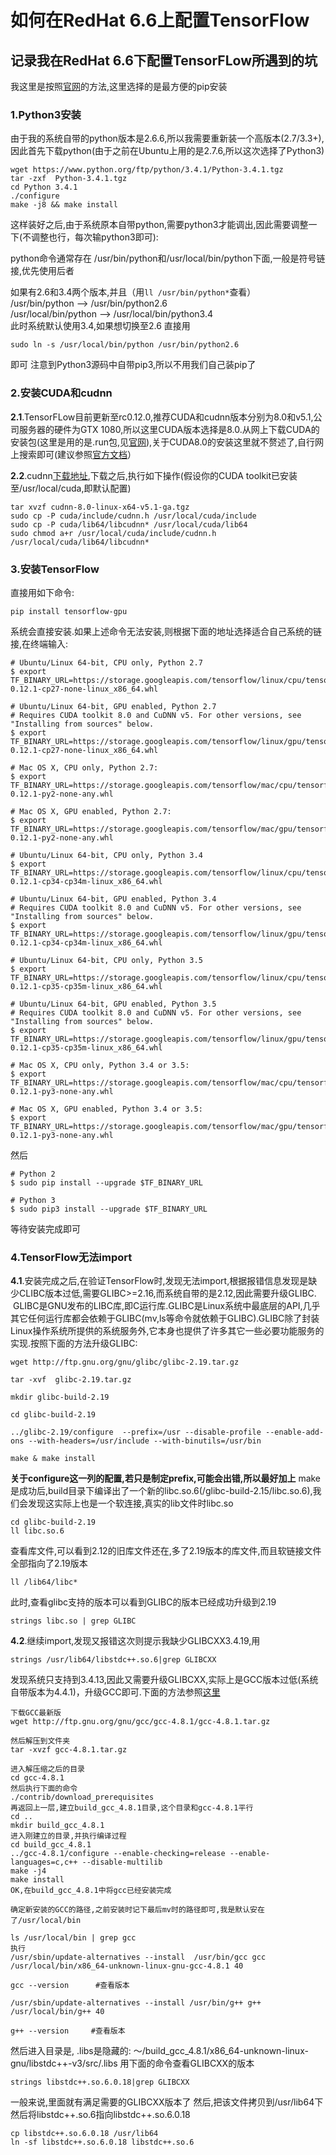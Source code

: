 # 如何在RedHat 6.6上配置TensorFlow
## 记录我在RedHat 6.6下配置TensorFLow所遇到的坑

我这里是按照[官网](https://www.tensorflow.org/get_started/os_setup)的方法,这里选择的是最方便的pip安装
### 1.Python3安装  
由于我的系统自带的python版本是2.6.6,所以我需要重新装一个高版本(2.7/3.3+),因此首先下载python(由于之前在Ubuntu上用的是2.7.6,所以这次选择了Python3)
```
wget https://www.python.org/ftp/python/3.4.1/Python-3.4.1.tgz
tar -zxf  Python-3.4.1.tgz
cd Python 3.4.1
./configure
make -j8 && make install
```
这样装好之后,由于系统原本自带python,需要python3才能调出,因此需要调整一下(不调整也行，每次输python3即可):

python命令通常存在
/usr/bin/python和/usr/local/bin/python下面,一般是符号链接,优先使用后者

如果有2.6和3.4两个版本,并且（用`ll /usr/bin/python*`查看）  
/usr/bin/python --> /usr/bin/python2.6  
/usr/local/bin/python --> /usr/local/bin/python3.4  
此时系统默认使用3.4,如果想切换至2.6
直接用 
```
sudo ln -s /usr/local/bin/python /usr/bin/python2.6
```
即可
注意到Python3源码中自带pip3,所以不用我们自己装pip了  

### 2.安装CUDA和cudnn
**2.1**.TensorFLow目前更新至rc0.12.0,推荐CUDA和cudnn版本分别为8.0和v5.1,公司服务器的硬件为GTX 1080,所以这里CUDA版本选择是8.0.从网上下载CUDA的安装包(这里是用的是.run包,见[官网](https://developer.nvidia.com/cuda-downloads)),关于CUDA8.0的安装这里就不赘述了,自行网上搜索即可(建议参照[官方文档](http://docs.nvidia.com/cuda/cuda-installation-guide-linux/index.html#axzz4YcvVyZKO)）

**2.2**.cudnn[下载地址](https://developer.nvidia.com/cudnn),下载之后,执行如下操作(假设你的CUDA toolkit已安装至/usr/local/cuda,即默认配置)
```
tar xvzf cudnn-8.0-linux-x64-v5.1-ga.tgz
sudo cp -P cuda/include/cudnn.h /usr/local/cuda/include
sudo cp -P cuda/lib64/libcudnn* /usr/local/cuda/lib64
sudo chmod a+r /usr/local/cuda/include/cudnn.h /usr/local/cuda/lib64/libcudnn*
```
### 3.安装TensorFlow
直接用如下命令:
```
pip install tensorflow-gpu
```
系统会直接安装.如果上述命令无法安装,则根据下面的地址选择适合自己系统的链接,在终端输入:
```
# Ubuntu/Linux 64-bit, CPU only, Python 2.7
$ export TF_BINARY_URL=https://storage.googleapis.com/tensorflow/linux/cpu/tensorflow-0.12.1-cp27-none-linux_x86_64.whl

# Ubuntu/Linux 64-bit, GPU enabled, Python 2.7
# Requires CUDA toolkit 8.0 and CuDNN v5. For other versions, see "Installing from sources" below.
$ export TF_BINARY_URL=https://storage.googleapis.com/tensorflow/linux/gpu/tensorflow_gpu-0.12.1-cp27-none-linux_x86_64.whl

# Mac OS X, CPU only, Python 2.7:
$ export TF_BINARY_URL=https://storage.googleapis.com/tensorflow/mac/cpu/tensorflow-0.12.1-py2-none-any.whl

# Mac OS X, GPU enabled, Python 2.7:
$ export TF_BINARY_URL=https://storage.googleapis.com/tensorflow/mac/gpu/tensorflow_gpu-0.12.1-py2-none-any.whl

# Ubuntu/Linux 64-bit, CPU only, Python 3.4
$ export TF_BINARY_URL=https://storage.googleapis.com/tensorflow/linux/cpu/tensorflow-0.12.1-cp34-cp34m-linux_x86_64.whl

# Ubuntu/Linux 64-bit, GPU enabled, Python 3.4
# Requires CUDA toolkit 8.0 and CuDNN v5. For other versions, see "Installing from sources" below.
$ export TF_BINARY_URL=https://storage.googleapis.com/tensorflow/linux/gpu/tensorflow_gpu-0.12.1-cp34-cp34m-linux_x86_64.whl

# Ubuntu/Linux 64-bit, CPU only, Python 3.5
$ export TF_BINARY_URL=https://storage.googleapis.com/tensorflow/linux/cpu/tensorflow-0.12.1-cp35-cp35m-linux_x86_64.whl

# Ubuntu/Linux 64-bit, GPU enabled, Python 3.5
# Requires CUDA toolkit 8.0 and CuDNN v5. For other versions, see "Installing from sources" below.
$ export TF_BINARY_URL=https://storage.googleapis.com/tensorflow/linux/gpu/tensorflow_gpu-0.12.1-cp35-cp35m-linux_x86_64.whl

# Mac OS X, CPU only, Python 3.4 or 3.5:
$ export TF_BINARY_URL=https://storage.googleapis.com/tensorflow/mac/cpu/tensorflow-0.12.1-py3-none-any.whl

# Mac OS X, GPU enabled, Python 3.4 or 3.5:
$ export TF_BINARY_URL=https://storage.googleapis.com/tensorflow/mac/gpu/tensorflow_gpu-0.12.1-py3-none-any.whl
```
然后
```
# Python 2
$ sudo pip install --upgrade $TF_BINARY_URL

# Python 3
$ sudo pip3 install --upgrade $TF_BINARY_URL
```
等待安装完成即可

### 4.TensorFlow无法import
**4.1**.安装完成之后,在验证TensorFlow时,发现无法import,根据报错信息发现是缺少CLIBC版本过低,需要GLIBC>=2.16,而系统自带的是2.12,因此需要升级GLIBC.  GLIBC是GNU发布的LIBC库,即C运行库.GLIBC是Linux系统中最底层的API,几乎其它任何运行库都会依赖于GLIBC(mv,ls等命令就依赖于GLIBC).GLIBC除了封装Linux操作系统所提供的系统服务外,它本身也提供了许多其它一些必要功能服务的实现.按照下面的方法升级GLIBC:
```
wget http://ftp.gnu.org/gnu/glibc/glibc-2.19.tar.gz

tar -xvf  glibc-2.19.tar.gz

mkdir glibc-build-2.19

cd glibc-build-2.19

../glibc-2.19/configure  --prefix=/usr --disable-profile --enable-add-ons --with-headers=/usr/include --with-binutils=/usr/bin

make & make install  
```
**关于configure这一列的配置,若只是制定prefix,可能会出错,所以最好加上**
make是成功后,build目录下编译出了一个新的libc.so.6(/glibc-build-2.15/libc.so.6),我们会发现这实际上也是一个软连接,真实的lib文件时libc.so 
```
cd glibc-build-2.19 
ll libc.so.6
```
查看库文件,可以看到2.12的旧库文件还在,多了2.19版本的库文件,而且软链接文件全部指向了2.19版本
```
ll /lib64/libc*
```
此时,查看glibc支持的版本可以看到GLIBC的版本已经成功升级到2.19
```
strings libc.so | grep GLIBC
```

**4.2**.继续import,发现又报错这次则提示我缺少GLIBCXX3.4.19,用
```
strings /usr/lib64/libstdc++.so.6|grep GLIBCXX
```
发现系统只支持到3.4.13,因此又需要升级GLIBCXX,实际上是GCC版本过低(系统自带版本为4.4.1)，升级GCC即可.下面的方法参照[这里](https://github.com/qiwsir/ITArticles/blob/master/Linux/upgrade_gcc_on_Centos.md) 
```
下载GCC最新版
wget http://ftp.gnu.org/gnu/gcc/gcc-4.8.1/gcc-4.8.1.tar.gz

然后解压到文件夹
tar -xvzf gcc-4.8.1.tar.gz

进入解压缩之后的目录
cd gcc-4.8.1
然后执行下面的命令
./contrib/download_prerequisites
再返回上一层,建立build_gcc_4.8.1目录,这个目录和gcc-4.8.1平行
cd ..
mkdir build_gcc_4.8.1
进入刚建立的目录,并执行编译过程
cd build_gcc_4.8.1
../gcc-4.8.1/configure --enable-checking=release --enable-languages=c,c++ --disable-multilib  
make -j4
make install
OK,在build_gcc_4.8.1中将gcc已经安装完成

确定新安装的GCC的路径,之前安装时记下最后mv时的路径即可,我是默认安在了/usr/local/bin

ls /usr/local/bin | grep gcc
执行
/usr/sbin/update-alternatives --install  /usr/bin/gcc gcc /usr/local/bin/x86_64-unknown-linux-gnu-gcc-4.8.1 40

gcc --version      #查看版本

/usr/sbin/update-alternatives --install /usr/bin/g++ g++ /usr/local/bin/g++ 40

g++ --version     #查看版本
```
然后进入目录是,  .libs是隐藏的:
～/build_gcc_4.8.1/x86_64-unknown-linux-gnu/libstdc++-v3/src/.libs
用下面的命令查看GLIBCXX的版本
```
strings libstdc++.so.6.0.18|grep GLIBCXX
```
一般来说,里面就有满足需要的GLIBCXX版本了
然后,把该文件拷贝到/usr/lib64下
然后将libstdc++.so.6指向libstdc++.so.6.0.18
```
cp libstdc++.so.6.0.18 /usr/lib64 
ln -sf libstdc++.so.6.0.18 libstdc++.so.6
```
